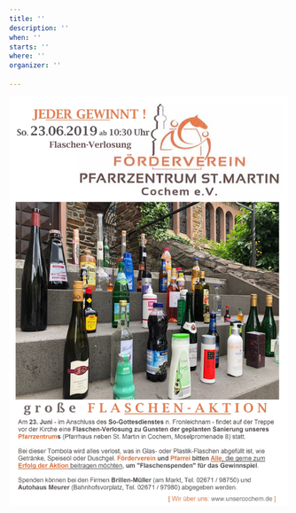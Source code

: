 ```yaml
---
title: ''
description: ''
when: ''
starts: ''
where: ''
organizer: ''

---
```

![](/images/FV-FA-Plakat-10.jpg)
